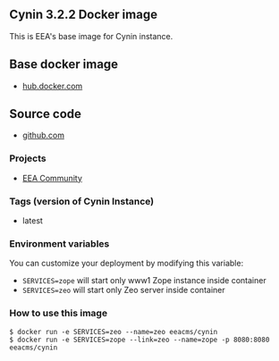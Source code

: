 ##  Cynin 3.2.2 Docker image

This is EEA's base image for Cynin instance.

## Base docker image

- [hub.docker.com](https://registry.hub.docker.com/r/eeacms/cynin)

## Source code

  - [github.com](http://github.com/eea/eea.docker.cynin)

### Projects

- [EEA Community](https://github.com/eea/eea.docker.community)

### Tags (version of Cynin Instance)

- latest

### Environment variables

You can customize your deployment by modifying this variable:

 - `SERVICES=zope` will start only www1 Zope instance inside container
 - `SERVICES=zeo` will start only Zeo server inside container

### How to use this image

    $ docker run -e SERVICES=zeo --name=zeo eeacms/cynin
    $ docker run -e SERVICES=zope --link=zeo --name=zope -p 8080:8080 eeacms/cynin
